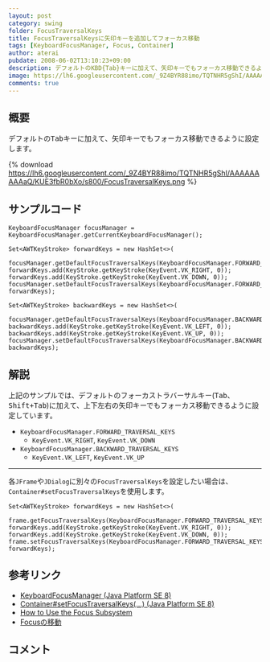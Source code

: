 ```yaml
---
layout: post
category: swing
folder: FocusTraversalKeys
title: FocusTraversalKeysに矢印キーを追加してフォーカス移動
tags: [KeyboardFocusManager, Focus, Container]
author: aterai
pubdate: 2008-06-02T13:10:23+09:00
description: デフォルトのKBD{Tab}キーに加えて、矢印キーでもフォーカス移動できるように設定します。
image: https://lh6.googleusercontent.com/_9Z4BYR88imo/TQTNHR5gShI/AAAAAAAAAaQ/KUE3fbR0bXo/s800/FocusTraversalKeys.png
comments: true
---
```

## 概要
デフォルトの<kbd>Tab</kbd>キーに加えて、矢印キーでもフォーカス移動できるように設定します。

{% download https://lh6.googleusercontent.com/_9Z4BYR88imo/TQTNHR5gShI/AAAAAAAAAaQ/KUE3fbR0bXo/s800/FocusTraversalKeys.png %}

## サンプルコード
<pre class="prettyprint"><code>KeyboardFocusManager focusManager = KeyboardFocusManager.getCurrentKeyboardFocusManager();

Set&lt;AWTKeyStroke&gt; forwardKeys = new HashSet&lt;&gt;(
    focusManager.getDefaultFocusTraversalKeys(KeyboardFocusManager.FORWARD_TRAVERSAL_KEYS));
forwardKeys.add(KeyStroke.getKeyStroke(KeyEvent.VK_RIGHT, 0));
forwardKeys.add(KeyStroke.getKeyStroke(KeyEvent.VK_DOWN, 0));
focusManager.setDefaultFocusTraversalKeys(KeyboardFocusManager.FORWARD_TRAVERSAL_KEYS, forwardKeys);

Set&lt;AWTKeyStroke&gt; backwardKeys = new HashSet&lt;&gt;(
    focusManager.getDefaultFocusTraversalKeys(KeyboardFocusManager.BACKWARD_TRAVERSAL_KEYS));
backwardKeys.add(KeyStroke.getKeyStroke(KeyEvent.VK_LEFT, 0));
backwardKeys.add(KeyStroke.getKeyStroke(KeyEvent.VK_UP, 0));
focusManager.setDefaultFocusTraversalKeys(KeyboardFocusManager.BACKWARD_TRAVERSAL_KEYS, backwardKeys);
</code></pre>

## 解説
上記のサンプルでは、デフォルトのフォーカストラバーサルキー(<kbd>Tab</kbd>、<kbd>Shift+Tab</kbd>)に加えて、上下左右の矢印キーでもフォーカス移動できるように設定しています。

- `KeyboardFocusManager.FORWARD_TRAVERSAL_KEYS`
    - `KeyEvent.VK_RIGHT`, `KeyEvent.VK_DOWN`
- `KeyboardFocusManager.BACKWARD_TRAVERSAL_KEYS`
    - `KeyEvent.VK_LEFT`, `KeyEvent.VK_UP`

<!-- dummy comment line for breaking list -->

- - - -
各`JFrame`や`JDialog`に別々の`FocusTraversalKeys`を設定したい場合は、`Container#setFocusTraversalKeys`を使用します。

<pre class="prettyprint"><code>Set&lt;AWTKeyStroke&gt; forwardKeys = new HashSet&lt;&gt;(
    frame.getFocusTraversalKeys(KeyboardFocusManager.FORWARD_TRAVERSAL_KEYS));
forwardKeys.add(KeyStroke.getKeyStroke(KeyEvent.VK_RIGHT, 0));
forwardKeys.add(KeyStroke.getKeyStroke(KeyEvent.VK_DOWN, 0));
frame.setFocusTraversalKeys(KeyboardFocusManager.FORWARD_TRAVERSAL_KEYS, forwardKeys);
</code></pre>

## 参考リンク
- [KeyboardFocusManager (Java Platform SE 8)](https://docs.oracle.com/javase/jp/8/docs/api/java/awt/KeyboardFocusManager.html)
- [Container#setFocusTraversalKeys(...) (Java Platform SE 8)](https://docs.oracle.com/javase/jp/8/docs/api/java/awt/Container.html#setFocusTraversalKeys-int-java.util.Set-)
- [How to Use the Focus Subsystem](https://docs.oracle.com/javase/tutorial/uiswing/misc/focus.html)
- [Focusの移動](https://ateraimemo.com/Swing/FocusTraversal.html)

<!-- dummy comment line for breaking list -->

## コメント
